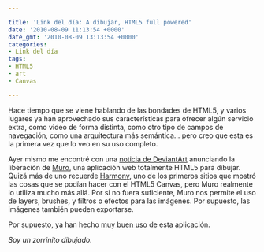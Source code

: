 ```yaml
---

title: 'Link del día: A dibujar, HTML5 full powered'
date: '2010-08-09 11:13:54 +0000'
date_gmt: '2010-08-09 13:13:54 +0000'
categories:
- Link del día
tags:
- HTML5
- art
- Canvas

---
```


Hace tiempo que se viene hablando de las bondades de HTML5, y varios lugares ya han aprovechado sus características para ofrecer algún servicio extra, como video de forma distinta, como otro tipo de campos de navegación, como una arquitectura más semántica... pero creo que esta es la primera vez que lo veo en su uso completo.

Ayer mismo me encontré con una [noticia de DeviantArt](http://news.deviantart.com/article/125373/) anunciando la liberación de [Muro](http://muro.deviantart.com/), una aplicación web totalmente HTML5 para dibujar. Quizá más de uno recuerde [Harmony](http://mrdoob.com/projects/harmony/), uno de los primeros sitios que mostró las cosas que se podían hacer con el HTML5 Canvas, pero Muro realmente lo utiliza mucho más allá. Por si no fuera suficiente, Muro nos permite el uso de layers, brushes, y filtros o efectos para las imágenes. Por supuesto, las imágenes también pueden exportarse.

Por supuesto, ya han hecho [muy buen uso](http://browse.deviantart.com/darelated/itscoming/?order=5&amp;offset=0) de esta aplicación.

_Soy un zorrinito dibujado._
